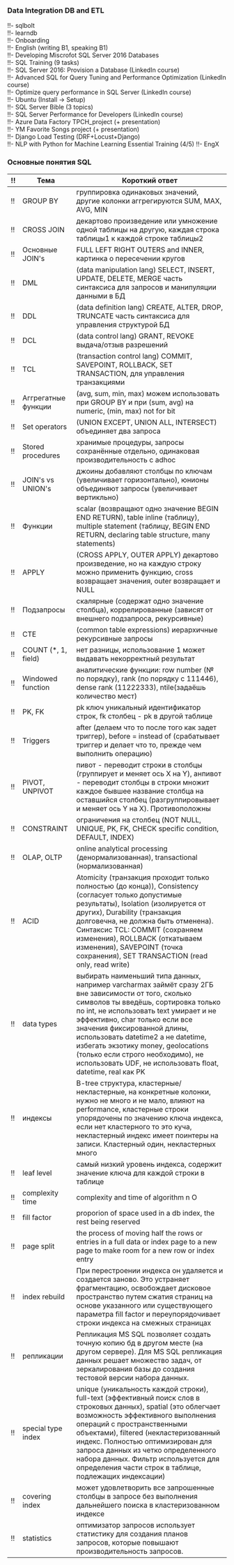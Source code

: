 <h3>Data Integration DB and ETL</h3>

!!- sqlbolt <br />
!!- learndb <br />
!!- Onboarding <br />
!!- English (writing B1, speaking B1) <br />
!!- Developing Miscrofot SQL Server 2016 Databases <br />
!!- SQL Training (9 tasks) <br />
!!- SQL Server 2016: Provision a Database (LinkedIn course) <br />
!!- Advanced SQL for Query Tuning and Performance Optimization (LinkedIn course) <br />
!!- Optimize query performance in SQL Server (LinkedIn course) <br />
!!- Ubuntu (Install -> Setup) <br />
!!- SQL Server Bible (3 topics) <br />
!!- SQL Server Performance for Developers (LinkedIn course) <br />
!!- Azure Data Factory TPCH_project (+ presentation) <br />
!!- YM Favorite Songs project (+ presentation) <br />
!!- Django Load Testing (DRF+Locust+Django) <br />
!!- NLP with Python for Machine Learning Essential Training (4/5)
!!- EngX
	
<h3>Основные понятия SQL</h3>

| !! | Тема | Короткий ответ
--- | ---  | --- 
!!  | GROUP BY  | группировка одинаковых значений, другие колонки аггрегируются SUM, MAX, AVG, MIN
!!  | CROSS JOIN  | декартово произведение или умножение одной таблицы на другую, каждая строка таблицы1 к каждой строке таблицы2
!!  | Основные JOIN's | FULL LEFT RIGHT OUTERS and INNER, картинка о пересечении кругов
!!  | DML  | (data manipulation lang) SELECT, INSERT, UPDATE, DELETE, MERGE часть синтаксиса для запросов и манипуляции данными в БД
!!  | DDL  | (data definition lang) CREATE, ALTER, DROP, TRUNCATE часть синтаксиса для управления структурой БД
!!  | DCL  | (data control lang) GRANT, REVOKE выдача/отзыв разрешений 
!!  | TCL  | (transaction control lang) COMMIT, SAVEPOINT, ROLLBACK, SET TRANSACTION, для управления транзакциями
!!  | Аггрегатные функции | (avg, sum, min, max) можем использовать при GROUP BY и при (sum, avg) на numeric, (min, max) not for bit
!!  | Set operators | (UNION EXCEPT, UNION ALL, INTERSECT) объединяет два запроса
!!  | Stored procedures | хранимые процедуры, запросы сохранённые отдельно, одинаковая производительность с adhoc
!!  | JOIN's vs UNION's | джоины добавляют столбцы по ключам (увеличивает горизонтально), юнионы объединяют запросы (увеличивает вертикльно)
!!  | Функции | scalar (возвращают одно значение BEGIN END RETURN), table inline (таблицу), multiple statement (таблицу, BEGIN END RETURN, declaring table structure, many statements)
!!  | APPLY | (CROSS APPLY, OUTER APPLY) декартово произведение, но на каждую строку можно применить функцию, cross возвращает значения, outer возвращает и NULL 
!!  | Подзапросы | скалярные (содержат одно значение столбца), коррелированные (зависят от внешнего подзапроса, рекурсивные)
!!  | CTE  | (common table expressions) иерархичные рекурсивные запросы
!!  | COUNT (*, 1, field) | нет разницы, использование 1 может выдавать некорректный результат
!!  | Windowed function | аналитические функции: row number (№ по порядку), rank (по порядку с 111446), dense rank (11222333), ntile(задаёшь количество мест)
!!  | PK, FK | pk ключ уникальный идентификатор строк, fk столбец - pk в другой таблице
!!  | Triggers | after (делаем что то после того как задет триггер), before = instead of (срабатывает триггер и делает что то, прежде чем выполнить операцию)
!!  | PIVOT, UNPIVOT | пивот - переводит строки в столбцы (группирует и меняет ось X на Y), анпивот - переводит столбцы в строки множит каждое бывшее название столбца на оставшийся столбец (разгруппировывает и меняет ось Y на X). Противоположны
!!  | CONSTRAINT | ограничения на столбец (NOT NULL, UNIQUE, PK, FK, CHECK specific condition, DEFAULT, INDEX)
!!  | OLAP, OLTP | online analytical processing (денормализованная), transactional (нормализованная)
!!  | ACID | Atomicity (транзакция проходит только полностью (до конца)), Consistency (согласует только допустимые результаты), Isolation (изолируется от других), Durability (транзакция долговечна, не должна быть отменена). Синтаксис TCL: COMMIT (сохраняем изменения), ROLLBACK (откатываем изменения), SAVEPOINT (точка сохранения), SET TRANSACTION (read only, read write)
!!  | data types | выбирать наименьший типа данных, например varcharmax займёт сразу 2ГБ вне зависимости от того, сколько символов ты введёшь, сортировка только по int, не использовать text умирает и не эффективно, char только если все значения фиксированной длины, использовать datetime2 а не datetime, избегать экзотику money, geolocations (только если строго необходимо), не использовать UDF, не использовать float, datetime, real как PK
!!  | индексы | B-tree структура, кластерные/некластерные, на конкретные колонки, нужно не много и не мало, влияют на performance, кластерные строки упорядочены по значению ключа индекса, если нет кластерного то это куча, некластерный индекс имеет поинтеры на записи. Кластерный один, некластерных много 
!! | leaf level | самый низкий уровень индекса, содержит значение ключа для каждой строки в таблице
!! | complexity time | complexity and time of algorithm n O
!! | fill factor | proporion of space used in a db index, the rest being reserved
!! | page split | the process of moving half the rows or entries in a full data or index page to a new page to make room for a new row or index entry
!! | index rebuild | При перестроении индекса он удаляется и создается заново. Это устраняет фрагментацию, освобождает дисковое пространство путем сжатия страниц на основе указанного или существующего параметра fill factor и переупорядочивает строки индекса на смежных страницах
!! | репликации | Репликация MS SQL позволяет создать точную копию бд в другом месте (на другом сервере). Для MS SQL репликация данных решает множество задач, от зеркалирования базы до создания тестовой версии набора данных.
!! | special type index | unique (уникальность каждой строки), full-text (эффективный поиск слов в строковых данных), spatial (это облегчает возможность эффективного выполнения операций с пространственными объектами), filtered (некластеризованный индекс. Полностью оптимизирован для запроса данных из четко определенного набора данных. Фильтр используется для определения части строк в таблице, подлежащих индексации)
!! | covering index | может удовлетворить все запрошенные столбцы в запросе без выполнения дальнейшего поиска в кластеризованном индексе
!! | statistics | оптимизатор запросов использует статистику для создания планов запросов, которые повышают производительность запросов.